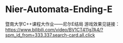 # Nier-Automata-Ending-E
暨南大学C++课程大作业——尼尔E结局
游戏效果见链接：https://www.bilibili.com/video/BV1CT411g7A4/?spm_id_from=333.337.search-card.all.click

